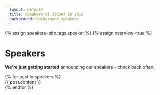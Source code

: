 ```yaml
---
  layout: default
  title: Speakers of JSConf EU 2013
  background: background_speakers
---
```


{% assign speakers=site.tags.speaker %}
{% assign overview=true %}
<style type="text/css">
.background_speakers .stage {
  background-image: url("{{ site.speaker_index_base_url | uri_escape }}0xE10079{% for post in speakers %}%7C{% if post.from != "" %}{{ post.from | cgi_escape }}{% endif %}{% endfor %}") !important;
  background-repeat: repeat;
  background-color: #B1D0FE;
}
</style>

<h1>Speakers</h1>

<p><strong>We're just getting started</strong> announcing our speakers – check back often.</p>
{% for post in speakers %}
  <article>
    {{ post.content }}
  </article>
{% endfor %}